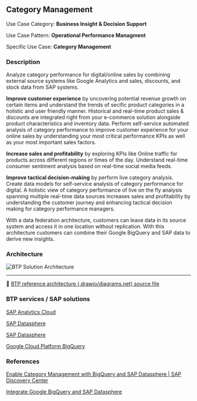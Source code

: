 <!-- dc-ref-arch-metadata : 
    {
        "id": "ref-arch-category-management",
        "name": "Category Management",
        "shortDescription": "Analyze category performance for digital/online sales by combining external source systems like Google Analytics and sales, discounts, and stock data from SAP systems.",
        "archDiagramLink": "images/CategoryManagement.png",
        "tags": "Data Analytics, Cross, Cloud",
        "category": "Data Analytics",
        "labels": "Data Analytics, Cross, Cloud"
    }
dc-ref-arch-metadata  -->
<!-- dc-ref-arch-detail-page-start -->
## **Category Management**

Use Case Category: **Business Insight & Decision Support**

Use Case Pattern: **Operational Performance Managment**

Specific Use Case: **Category Management**

### Description

Analyze category performance for digital/online sales by combining external source systems like Google Analytics and sales, discounts, and stock data from SAP systems. 

**Improve customer experience** by uncovering potential revenue growth on certain items and understand the trends of secific product categories in a holistic and user friendly manner. Historical and real-time product sales & discounts are integrated right from your e-commerce solution alongside product characteristics and inventory data. Perform self-service automated analysis of category performance to improve customer experience for your online sales by understanding your most critical performance KPIs as well as your most important sales factors.

**Increase sales and profitability** by exploring KPIs like Online traffic for products across different regions or times of the day. Understand real-time consumer sentiment analysis based on real-time social media feeds.

**Improve tactical decision-making** by perform live category analysis. Create data models  for self-service analysis of category performance for digital. A holistic view of category performance of live on the fly analysis spanning multiple real-time data sources increases sales and profitability
by understanding the customer journey and enhancing tactical decision making for category performance managers.

With a data federation architecture, customers can leave data in its source system and access it in one location without replication. With this architecture customers can combine their Google BigQuery and SAP data to derive new insights.



### Architecture

![BTP Solution Architecture](images/CategoryManagement.png)

---

:link: [BTP reference architecture (.drawio/diagrams.net) source file](architectures/CategoryManagement.drawio)
<!-- dc-ref-arch-detail-page-end -->

### BTP services / SAP solutions
<!-- dc-ref-arch-services-start -->
[SAP Analytics Cloud](https://discovery-center.cloud.sap/serviceCatalog/sap-analytics-cloud?region=all)

[SAP Datasphere](https://discovery-center.cloud.sap/protected/index.html#/serviceCatalog/sap-datasphere?region=all)
<!-- dc-ref-arch-services-end -->
<!-- dc-ref-arch-resources-start -->
[SAP Datasphere](https://www.sap.com/germany/products/technology-platform/datasphere.html)

[Google Cloud Platform BigQuery](https://cloud.google.com/bigquery)
<!-- dc-ref-arch-resources-end -->

### References
<!-- dc-ref-arch-related-missions-start -->
[Enable Category Management with BigQuery and SAP Datasphere | SAP Discovery Center](https://discovery-center.cloud.sap/missiondetail/3666/3709/)

[Integrate Google BigQuery and SAP Datasphere](https://discovery-center.cloud.sap/missiondetail/3409/3449/)
<!-- dc-ref-arch-related-missions-end -->